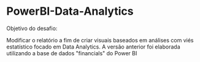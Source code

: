 # PowerBI-Data-Analytics
Objetivo do desafio:

Modificar o relatório a fim de criar visuais baseados em análises com viés estatístico focado em Data Analytics. A versão anterior foi elaborada utilizando a base de dados "financials" do Power BI
